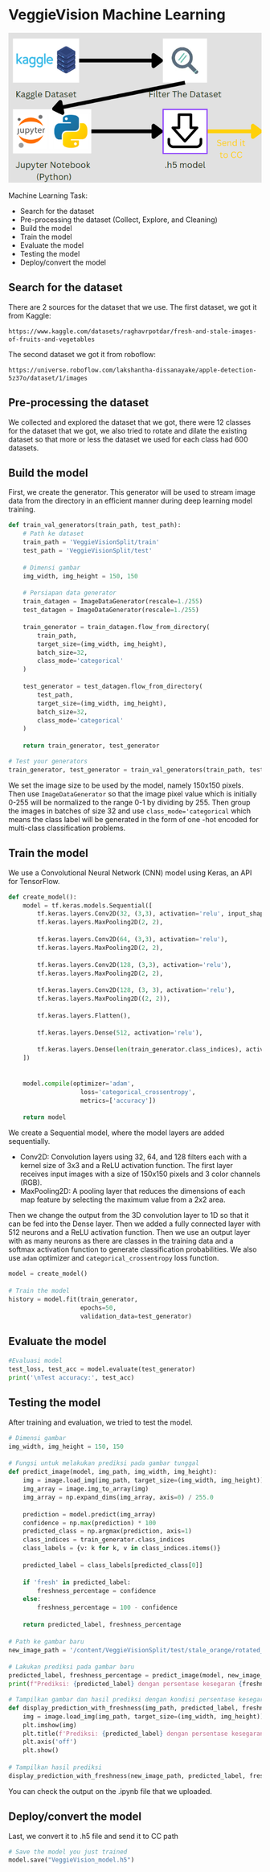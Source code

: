 # VeggieVision Machine Learning

![Alt text](4.ImageDocumentation/ML1.png)

Machine Learning Task:
- Search for the dataset
- Pre-processing the dataset (Collect, Explore,  and Cleaning)
- Build the model
- Train the model
- Evaluate the model
- Testing the model
- Deploy/convert the model

## Search for the dataset
There are 2 sources for the dataset that we use. The first dataset, we got it from Kaggle:
```
https://www.kaggle.com/datasets/raghavrpotdar/fresh-and-stale-images-of-fruits-and-vegetables
```
The second dataset we got it from roboflow:
```
https://universe.roboflow.com/lakshantha-dissanayake/apple-detection-5z37o/dataset/1/images
```

## Pre-processing the dataset
We collected and explored the dataset that we got, there were 12 classes for the dataset that we got, we also tried to rotate and dilate the existing dataset so that more or less the dataset we used for each class had 600 datasets.

## Build the model
First, we create the generator. This generator will be used to stream image data from the directory in an efficient manner during deep learning model training.
```py
def train_val_generators(train_path, test_path):
    # Path ke dataset
    train_path = 'VeggieVisionSplit/train'
    test_path = 'VeggieVisionSplit/test'

    # Dimensi gambar
    img_width, img_height = 150, 150

    # Persiapan data generator
    train_datagen = ImageDataGenerator(rescale=1./255)
    test_datagen = ImageDataGenerator(rescale=1./255)

    train_generator = train_datagen.flow_from_directory(
        train_path,
        target_size=(img_width, img_height),
        batch_size=32,
        class_mode='categorical'
    )

    test_generator = test_datagen.flow_from_directory(
        test_path,
        target_size=(img_width, img_height),
        batch_size=32,
        class_mode='categorical'
    )

    return train_generator, test_generator
```
```py
# Test your generators
train_generator, test_generator = train_val_generators(train_path, test_path)
```
We set the image size to be used by the model, namely 150x150 pixels. Then use `ImageDataGenerator` so that the image pixel value which is initially 0-255 will be normalized to the range 0-1 by dividing by 255. Then group the images in batches of size 32 and use `class_mode='categorical` which means the class label will be generated in the form of one -hot encoded for multi-class classification problems.

## Train the model
We use a Convolutional Neural Network (CNN) model using Keras, an API for TensorFlow.
```py
def create_model():
    model = tf.keras.models.Sequential([
        tf.keras.layers.Conv2D(32, (3,3), activation='relu', input_shape=(150, 150, 3)),
        tf.keras.layers.MaxPooling2D(2, 2),

        tf.keras.layers.Conv2D(64, (3,3), activation='relu'),
        tf.keras.layers.MaxPooling2D(2, 2),

        tf.keras.layers.Conv2D(128, (3,3), activation='relu'),
        tf.keras.layers.MaxPooling2D(2, 2),

        tf.keras.layers.Conv2D(128, (3, 3), activation='relu'),
        tf.keras.layers.MaxPooling2D((2, 2)),

        tf.keras.layers.Flatten(),

        tf.keras.layers.Dense(512, activation='relu'),

        tf.keras.layers.Dense(len(train_generator.class_indices), activation='softmax')
    ])


    model.compile(optimizer='adam',
                    loss='categorical_crossentropy',
                    metrics=['accuracy'])

    return model
```
We create a Sequential model, where the model layers are added sequentially.
- Conv2D: Convolution layers using 32, 64, and 128 filters each with a kernel size of 3x3 and a ReLU activation function. The first layer receives input images with a size of 150x150 pixels and 3 color channels (RGB).
- MaxPooling2D: A pooling layer that reduces the dimensions of each map feature by selecting the maximum value from a 2x2 area.

Then we change the output from the 3D convolution layer to 1D so that it can be fed into the Dense layer. Then we added a fully connected layer with 512 neurons and a ReLU activation function. Then we use an output layer with as many neurons as there are classes in the training data and a softmax activation function to generate classification probabilities. We also use `adam` optimizer and `categorical_crossentropy` loss function.
```py
model = create_model()

# Train the model
history = model.fit(train_generator,
                    epochs=50,
                    validation_data=test_generator)

```

## Evaluate the model
```py
#Evaluasi model
test_loss, test_acc = model.evaluate(test_generator)
print('\nTest accuracy:', test_acc)
```

## Testing the model
After training and evaluation, we tried to test the model.
```py
# Dimensi gambar
img_width, img_height = 150, 150

# Fungsi untuk melakukan prediksi pada gambar tunggal
def predict_image(model, img_path, img_width, img_height):
    img = image.load_img(img_path, target_size=(img_width, img_height))
    img_array = image.img_to_array(img)
    img_array = np.expand_dims(img_array, axis=0) / 255.0

    prediction = model.predict(img_array)
    confidence = np.max(prediction) * 100
    predicted_class = np.argmax(prediction, axis=1)
    class_indices = train_generator.class_indices
    class_labels = {v: k for k, v in class_indices.items()}

    predicted_label = class_labels[predicted_class[0]]

    if 'fresh' in predicted_label:
        freshness_percentage = confidence
    else:
        freshness_percentage = 100 - confidence

    return predicted_label, freshness_percentage

# Path ke gambar baru
new_image_path = '/content/VeggieVisionSplit/test/stale_orange/rotated_by_15_Screen Shot 2018-06-12 at 11.30.48 PM.png'

# Lakukan prediksi pada gambar baru
predicted_label, freshness_percentage = predict_image(model, new_image_path, img_width, img_height)
print(f"Prediksi: {predicted_label} dengan persentase kesegaran {freshness_percentage:.2f}%")
```
```py
# Tampilkan gambar dan hasil prediksi dengan kondisi persentase kesegaran
def display_prediction_with_freshness(img_path, predicted_label, freshness_percentage):
    img = image.load_img(img_path, target_size=(img_width, img_height))
    plt.imshow(img)
    plt.title(f'Prediksi: {predicted_label} dengan persentase kesegaran {freshness_percentage:.2f}%')
    plt.axis('off')
    plt.show()

# Tampilkan hasil prediksi
display_prediction_with_freshness(new_image_path, predicted_label, freshness_percentage)
```
You can check the output on the .ipynb file that we uploaded.

## Deploy/convert the model
Last, we convert it to .h5 file and send it to CC path
```py
# Save the model you just trained
model.save("VeggieVision_model.h5")
```